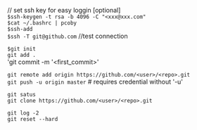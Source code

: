 // set ssh key for easy loggin [optional] <br>
`$ssh-keygen -t rsa -b 4096 -C "<xxx@xxx.com"` <br>
`$cat ~/.bashrc | pcoby` <br>
`$ssh-add` <br>
`$ssh -T git@github.com`  //test connection<br>



`$git init` <br>
`git add .`<br>
'git commit -m '<first_commit>'<br>

`git remote add origin https://github.com/<user>/<repo>.git`<br>
`git push -u origin master` # requires credential without '-u'<br> 


`git satus`<br>
`git clone https://github.com/<user>/<repo>.git`


`git log -2`<br>
`git reset --hard`<br>
